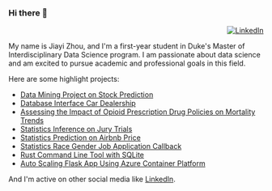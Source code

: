 ### Hi there 👋
<div align="right"> 

  [![LinkedIn](https://img.shields.io/badge/linkedin-%230077B5.svg?style=for-the-badge&logo=linkedin&logoColor=white)](https://www.linkedin.com/in/jiayi-zhou-0b6805197/)

</div>
My name is Jiayi Zhou, and I'm a first-year student in Duke's Master of Interdisciplinary Data Science program. I am passionate about data science and am excited to pursue academic and professional goals in this field.

Here are some highlight projects:
* [Data Mining Project on Stock Prediction](https://github.com/JiayiZhou36/DataMiningProject)
* [Database Interface Car Dealership](https://github.com/JiayiZhou36/DatabaseManagementProject)
* [Assessing the Impact of Opioid Prescription Drug Policies on Mortality Trends](https://github.com/JiayiZhou36/opioid-2023-group-8-final-opioid)
* [Statistics Inference on Jury Trials](https://github.com/JiayiZhou36/StatisticsCapstone)
* [Statistics Prediction on Airbnb Price](https://github.com/JiayiZhou36/Fall2023_IDS702_IndividualAnalysis_1)
* [Statistics Race Gender Job Application Callback](https://github.com/JiayiZhou36/Fall2023_IDS702_IndividualAnalysis_2)
* [Rust Command Line Tool with SQLite](https://github.com/JiayiZhou36/Fall2023_IDS706_IndividualProject2_JiayiZhou)
* [Auto Scaling Flask App Using Azure Container Platform](https://github.com/JiayiZhou36/DE_team_project)

And I'm active on other social media like [LinkedIn](https://www.linkedin.com/in/jiayi-zhou-0b6805197/).

<!--
**JiayiZhou36/JiayiZhou36** is a ✨ _special_ ✨ repository because its `README.md` (this file) appears on your GitHub profile.

Here are some ideas to get you started:

- 🔭 I’m currently working on ...
- 🌱 I’m currently learning ...
- 👯 I’m looking to collaborate on ...
- 🤔 I’m looking for help with ...
- 💬 Ask me about ...
- 📫 How to reach me: ...
- 😄 Pronouns: ...
- ⚡ Fun fact: ...
-->
